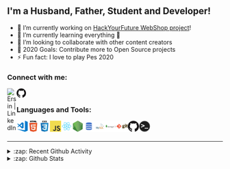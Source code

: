 ## I'm a Husband, Father, Student and Developer!

- 🔭 I’m currently working on [HackYourFuture WebShop project](https://github.com/livetoworldlife/pg-pro-webshop)!
- 🌱 I’m currently learning everything 🤣
- 👯 I’m looking to collaborate with other content creators
- 🥅 2020 Goals: Contribute more to Open Source projects
- ⚡ Fun fact: I love to play Pes 2020



### Connect with me:

[<img align="left" alt="Ersin | LinkedIn" width="22px" src="https://cdn.jsdelivr.net/npm/simple-icons@v3/icons/linkedin.svg" />](www.linkedin.com/in/ersin-sen-198b94195)
[<img align="left" alt="Ersin | Github" width="22px" src="https://raw.githubusercontent.com/github/explore/78df643247d429f6cc873026c0622819ad797942/topics/github/github.png" />](https://github.com/livetoworldlife)
<br />

### Languages and Tools:

<img align="left" alt="Visual Studio Code" width="26px" src="https://raw.githubusercontent.com/github/explore/80688e429a7d4ef2fca1e82350fe8e3517d3494d/topics/visual-studio-code/visual-studio-code.png" />
<img align="left" alt="HTML5" width="26px" src="https://raw.githubusercontent.com/github/explore/80688e429a7d4ef2fca1e82350fe8e3517d3494d/topics/html/html.png" />
<img align="left" alt="CSS3" width="26px" src="https://raw.githubusercontent.com/github/explore/80688e429a7d4ef2fca1e82350fe8e3517d3494d/topics/css/css.png" /><img align="left" alt="JavaScript" width="26px" src="https://raw.githubusercontent.com/github/explore/80688e429a7d4ef2fca1e82350fe8e3517d3494d/topics/javascript/javascript.png" />
<img align="left" alt="React" width="26px" src="https://raw.githubusercontent.com/github/explore/80688e429a7d4ef2fca1e82350fe8e3517d3494d/topics/react/react.png" />
<img align="left" alt="Node.js" width="26px" src="https://raw.githubusercontent.com/github/explore/80688e429a7d4ef2fca1e82350fe8e3517d3494d/topics/nodejs/nodejs.png" /><img align="left" alt="SQL" width="26px" src="https://raw.githubusercontent.com/github/explore/80688e429a7d4ef2fca1e82350fe8e3517d3494d/topics/sql/sql.png" /><img align="left" alt="MySQL" width="26px" src="https://raw.githubusercontent.com/github/explore/80688e429a7d4ef2fca1e82350fe8e3517d3494d/topics/mysql/mysql.png" /><img align="left" alt="MongoDB" width="26px" src="https://raw.githubusercontent.com/github/explore/80688e429a7d4ef2fca1e82350fe8e3517d3494d/topics/mongodb/mongodb.png" /><img align="left" alt="Git" width="26px" src="https://raw.githubusercontent.com/github/explore/80688e429a7d4ef2fca1e82350fe8e3517d3494d/topics/git/git.png" /><img align="left" alt="GitHub" width="26px" src="https://raw.githubusercontent.com/github/explore/78df643247d429f6cc873026c0622819ad797942/topics/github/github.png" /><img align="left" alt="Terminal" width="26px" src="https://raw.githubusercontent.com/github/explore/80688e429a7d4ef2fca1e82350fe8e3517d3494d/topics/terminal/terminal.png" />
<br />
<br />

---
<details>
  <summary>:zap: Recent Github Activity</summary>
  
<!--START_SECTION:activity-->
1. ❌ Closed PR [#3](https://github.com/Junior-Codersnl/1-html-assignment/pull/3) in [Junior-Codersnl/1-html-assignment](https://github.com/Junior-Codersnl/1-html-assignment)
2. 💪 Opened PR [#3](https://github.com/Junior-Codersnl/1-html-assignment/pull/3) in [Junior-Codersnl/1-html-assignment](https://github.com/Junior-Codersnl/1-html-assignment)
3. ❌ Closed PR [#2](https://github.com/Junior-Codersnl/1-html-assignment/pull/2) in [Junior-Codersnl/1-html-assignment](https://github.com/Junior-Codersnl/1-html-assignment)
4. 💪 Opened PR [#2](https://github.com/Junior-Codersnl/1-html-assignment/pull/2) in [Junior-Codersnl/1-html-assignment](https://github.com/Junior-Codersnl/1-html-assignment)
5. ❌ Closed PR [#1](https://github.com/livetoworldlife/project_bluedot_location/pull/1) in [livetoworldlife/project_bluedot_location](https://github.com/livetoworldlife/project_bluedot_location)
<!--END_SECTION:activity-->



</details>

<details>
  <summary>:zap: Github Stats</summary>

 
   
[![Ersin's github stats](https://github-readme-stats.livetoworldlife.vercel.app/api?username=livetoworldlife)](https://github.com/anuraghazra/github-readme-stats)
</details>


[linkedin]: (https://www.linkedin.com/in/ersin-sen-198b94195/)
